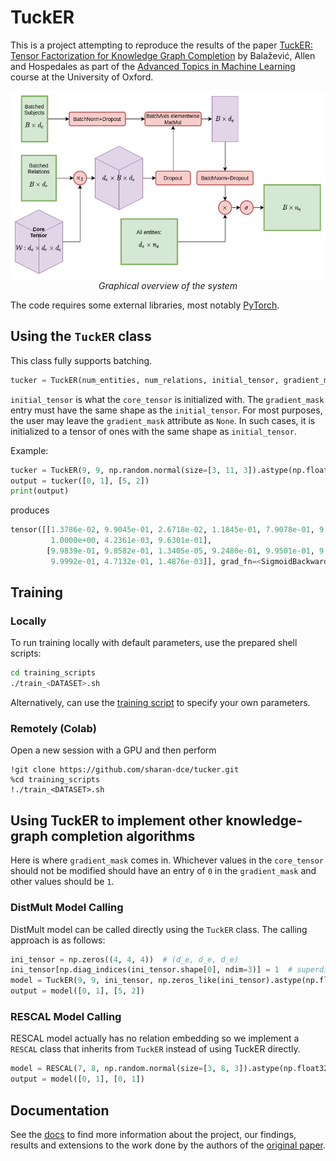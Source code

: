 # TuckER

This is a project attempting to reproduce the results of the paper [TuckER: Tensor Factorization for Knowledge Graph Completion](https://arxiv.org/abs/1901.09590) by Balažević, Allen and Hospedales as part of the [Advanced Topics in Machine Learning](https://www.cs.ox.ac.uk/teaching/courses/2020-2021/advml/) course at the University of Oxford.

<p align="center">
  <img width="550" height="300" src="img/TuckER.png">
  <em>Graphical overview of the system</em>
</p>

The code requires some external libraries, most notably [PyTorch](https://pytorch.org/).

## Using the `TuckER` class

This class fully supports batching.

```python
tucker = TuckER(num_entities, num_relations, initial_tensor, gradient_mask=None)
```

`initial_tensor` is what the `core_tensor` is initialized with. The `gradient_mask` entry must have the same shape as the `initial_tensor`. For most purposes, the user may leave the `gradient_mask` attribute as `None`. In such cases, it is initialized to a tensor of ones with the same shape as `initial_tensor`.

Example:

```python
tucker = TuckER(9, 9, np.random.normal(size=[3, 11, 3]).astype(np.float32), np.ones([3, 11, 3]).astype(np.float32))
output = tucker([0, 1], [5, 2])
print(output)
```

produces

```python
tensor([[1.3786e-02, 9.9045e-01, 2.6718e-02, 1.1845e-01, 7.9078e-01, 9.9812e-01,
         1.0000e+00, 4.2361e-03, 9.6301e-01],
        [9.9839e-01, 9.8582e-01, 1.3405e-05, 9.2480e-01, 9.9501e-01, 9.8919e-01,
         9.9992e-01, 4.7132e-01, 1.4876e-03]], grad_fn=<SigmoidBackward>)
```

## Training

### Locally

To run training locally with default parameters, use the prepared shell scripts:

```bash
cd training_scripts
./train_<DATASET>.sh
```

Alternatively, can use the [training script](training_scripts/train_script.py) to specify your own parameters.

### Remotely (Colab)

Open a new session with a GPU and then perform

```
!git clone https://github.com/sharan-dce/tucker.git
%cd training_scripts
!./train_<DATASET>.sh
```

## Using TuckER to implement other knowledge-graph completion algorithms

Here is where `gradient_mask` comes in.  Whichever values in the `core_tensor` should not be modified should have an entry of `0` in the `gradient_mask` and other values should be `1`.

### DistMult Model Calling

DistMult model can be called directly using the `TuckER` class. The calling approach is as follows:

```python
ini_tensor = np.zeros((4, 4, 4))  # (d_e, d_e, d_e)
ini_tensor[np.diag_indices(ini_tensor.shape[0], ndim=3)] = 1  # superdiagonal with 1s
model = TuckER(9, 9, ini_tensor, np.zeros_like(ini_tensor).astype(np.float32))
output = model([0, 1], [5, 2])
```

### RESCAL Model Calling
RESCAL model actually has no relation embedding so we implement a `RESCAL` class that inherits from `TuckER` instead of using TuckER directly.

```python
model = RESCAL(7, 8, np.random.normal(size=[3, 8, 3]).astype(np.float32))
output = model([0, 1], [0, 1])
```

## Documentation

See the [docs](docs/) to find more information about the project, our findings, results and extensions to the work done by the authors of the [original paper](https://arxiv.org/abs/1901.09590).
